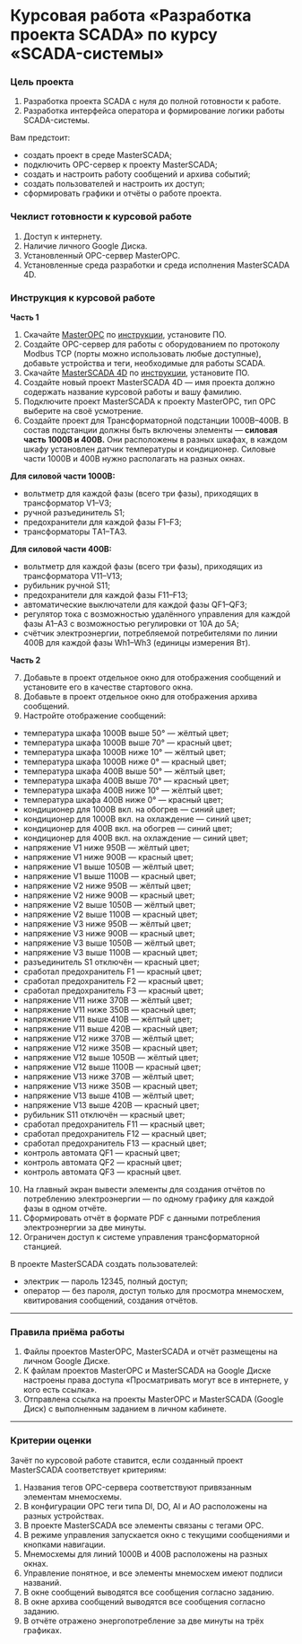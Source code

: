 # Курсовая работа «Разработка проекта SCADA» по курсу «SCADA-системы»

### Цель проекта

1. Разработка проекта SCADA с нуля до полной готовности к работе.
2. Разработка интерфейса оператора и формирование логики работы SCADA-системы.

Вам предстоит:

- создать проект в среде MasterSCADA;
- подключить OPC-сервер к проекту MasterSCADA;
- создать и настроить работу сообщений и архива событий;
- создать пользователей и настроить их доступ;
- сформировать графики и отчёты о работе проекта.

### Чеклист готовности к курсовой работе

1. Доступ к интернету.
2. Наличие личного Google Диска.
3. Установленный OPC-сервер MasterOPC.
4. Установленные среда разработки и среда исполнения MasterSCADA 4D.

### Инструкция к курсовой работе

**Часть 1**

1. Скачайте [MasterOPC](https://insat.ru/products/?category=1666) по [инструкции](https://u.netology.ru/backend/uploads/lms/content_assets/file/3224/%D0%98%D0%BD%D1%81%D1%82%D1%80%D1%83%D0%BA%D1%86%D0%B8%D1%8F_%D0%BF%D0%BE_%D0%B7%D0%B0%D0%B3%D1%80%D1%83%D0%B7%D0%BA%D0%B5_%D0%9F%D0%9E_MasterOPC.docx), установите ПО.
2. Создайте OPC-сервер для работы с оборудованием по протоколу Modbus TCP (порты можно использовать любые доступные), добавьте устройства и теги, необходимые для работы SCADA.
3. Скачайте [MasterSCADA 4D](https://masterscada.ru/download4) по [инструкции](https://u.netology.ru/backend/uploads/lms/content_assets/file/3225/%D0%98%D0%BD%D1%81%D1%82%D1%80%D1%83%D0%BA%D1%86%D0%B8%D1%8F_%D0%BF%D0%BE_%D0%B7%D0%B0%D0%B3%D1%80%D1%83%D0%B7%D0%BA%D0%B5_%D0%9F%D0%9E_MastersSCADA_4D.docx), установите ПО.
4. Создайте новый проект MasterSCADA 4D — имя проекта должно содержать название курсовой работы и вашу фамилию.
5. Подключите проект MasterSCADA к проекту MasterOPC, тип OPC выберите на своё усмотрение.
6. Создайте проект для Трансформаторной подстанции 1000В–400В. В состав подстанции должны быть включены элементы — **силовая часть 1000В и 400В.** Они расположены в разных шкафах, в каждом шкафу установлен датчик температуры и кондиционер. Силовые части 1000В и 400В нужно располагать на разных окнах.
    
**Для силовой части 1000В:**  

- вольтметр для каждой фазы (всего три фазы), приходящих в трансформатор V1–V3;
- ручной разъединитель S1;
- предохранители для каждой фазы F1–F3;
- трансформаторы ТA1–ТA3.
    
**Для силовой части 400В:**
    
- вольтметр для каждой фазы (всего три фазы), приходящих из трансформатора V11–V13;
- рубильник ручной S11;
- предохранители для каждой фазы F11–F13;
- автоматические выключатели для каждой фазы QF1–QF3;
- регулятор тока с возможностью удалённого управления для каждой фазы A1–A3 с возможностью регулировки от 10А до 5А;
- счётчик электроэнергии, потребляемой потребителями по линии 400В для каждой фазы Wh1–Wh3 (единицы измерения Вт).
 
**Часть 2** 
 
7. Добавьте в проект отдельное окно для отображения сообщений и установите его в качестве стартового окна.
8. Добавьте в проект отдельное окно для отображения архива сообщений.
9. Настройте отображение сообщений:
 - температура шкафа 1000В выше 50° — жёлтый цвет; 
 - температура шкафа 1000В выше 70° — красный цвет; 
 - температура шкафа 1000В ниже 10° — жёлтый цвет; 
 - температура шкафа 1000В ниже 0° — красный цвет; 
 - температура шкафа 400В выше 50° — жёлтый цвет; 
 - температура шкафа 400В выше 70° — красный цвет; 
 - температура шкафа 400В ниже 10° — жёлтый цвет; 
 - температура шкафа 400В ниже 0° — красный цвет; 
 - кондиционер для 1000В вкл. на обогрев — синий цвет;
 - кондиционер для 1000В вкл. на охлаждение — синий цвет;
 - кондиционер для 400В вкл. на обогрев — синий цвет;
 - кондиционер для 400В вкл. на охлаждение — синий цвет;
 - напряжение V1 ниже 950В — жёлтый цвет;
 - напряжение V1 ниже 900В — красный цвет;
 - напряжение V1 выше 1050В — жёлтый цвет; 
 - напряжение V1 выше 1100В — красный цвет;
 - напряжение V2 ниже 950В — жёлтый цвет; 
 - напряжение V2 ниже 900В — красный цвет;
 - напряжение V2 выше 1050В — жёлтый цвет; 
 - напряжение V2 выше 1100В — красный цвет;
 - напряжение V3 ниже 950В — жёлтый цвет; 
 - напряжение V3 ниже 900В — красный цвет;
 - напряжение V3 выше 1050В — жёлтый цвет; 
 - напряжение V3 выше 1100В — красный цвет;
 - разъединитель S1 отключён — красный цвет;
 - сработал предохранитель F1 — красный цвет;
 - сработал предохранитель F2 — красный цвет;
 - сработал предохранитель F3 — красный цвет;
 - напряжение V11 ниже 370В — жёлтый цвет; 
 - напряжение V11 ниже 350В — красный цвет;
 - напряжение V11 выше 410В — жёлтый цвет; 
 - напряжение V11 выше 420В — красный цвет;
 - напряжение V12 ниже 370В — жёлтый цвет;
 - напряжение V12 ниже 350В — красный цвет;
 - напряжение V12 выше 1050В — жёлтый цвет; 
 - напряжение V12 выше 1100В — красный цвет;
 - напряжение V13 ниже 370В — жёлтый цвет; 
 - напряжение V13 ниже 350В — красный цвет;
 - напряжение V13 выше 410В — жёлтый цвет; 
 - напряжение V13 выше 420В — красный цвет;
 - рубильник S11 отключён — красный цвет;
 - сработал предохранитель F11 — красный цвет;
 - сработал предохранитель F12 — красный цвет;
 - сработал предохранитель F13 — красный цвет;
 - контроль автомата QF1 — красный цвет;
 - контроль автомата QF2 — красный цвет;
 - контроль автомата QF3 — красный цвет.

10. На главный экран вывести элементы для создания отчётов по потреблению электроэнергии — по одному графику для каждой фазы в одном отчёте.
11. Сформировать отчёт в формате PDF с данными потребления электроэнергии за две минуты.
12. Ограничен доступ к системе управления трансформаторной станцией.

В проекте MasterSCADA создать пользователей:

 - электрик — пароль 12345, полный доступ;
 - оператор — без пароля, доступ только для просмотра мнемосхем, квитирования сообщений, создания отчётов. 

-----

### Правила приёма работы

1. Файлы проектов MasterOPC, MasterSCADA и отчёт размещены на личном Google Диске.
2. К файлам проектов MasterOPC и MasterSCADA на Google Диске настроены права доступа «Просматривать могут все в интернете, у кого есть ссылка».
3. Отправлена ссылка на проекты MasterOPC и MasterSCADA (Google Диск) с выполненным заданием в личном кабинете.

-----

### Критерии оценки

Зачёт по курсовой работе ставится, если созданный проект MasterSCADA соответствует критериям:

1. Названия тегов OPC-сервера соответствуют привязанным элементам мнемосхемы.
2. В конфигурации OPC теги типа DI, DO, AI и AO расположены на разных устройствах.
3. В проекте MasterSCADA все элементы связаны с тегами ОРС.
4. В режиме управления запускается окно с текущими сообщениями и кнопками навигации.
5. Мнемосхемы для линий 1000В и 400В расположены на разных окнах.
6. Управление понятное, и все элементы мнемосхем имеют подписи названий.
7. В окне сообщений выводятся все сообщения согласно заданию.
8. В окне архива сообщений выводятся все сообщения согласно заданию.
9. В отчёте отражено энергопотребление за две минуты на трёх графиках.
